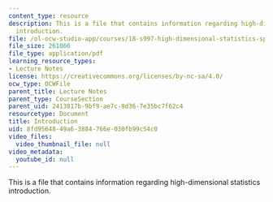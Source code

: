 ```yaml
---
content_type: resource
description: This is a file that contains information regarding high-dimensional statistics
  introduction.
file: /ol-ocw-studio-app/courses/18-s997-high-dimensional-statistics-spring-2015/8fd9564849a63884766e030fb99c54c0_MIT18_S997S15_Introduction.pdf
file_size: 261066
file_type: application/pdf
learning_resource_types:
- Lecture Notes
license: https://creativecommons.org/licenses/by-nc-sa/4.0/
ocw_type: OCWFile
parent_title: Lecture Notes
parent_type: CourseSection
parent_uid: 2413817b-9bf9-ae7c-8d36-7e35bc7f62c4
resourcetype: Document
title: Introduction
uid: 8fd95648-49a6-3884-766e-030fb99c54c0
video_files:
  video_thumbnail_file: null
video_metadata:
  youtube_id: null
---
```

This is a file that contains information regarding high-dimensional statistics introduction.